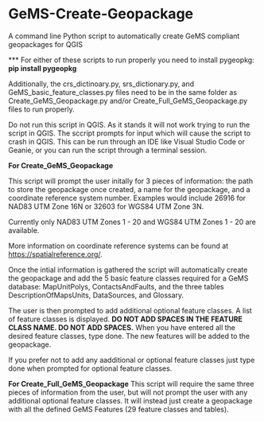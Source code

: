 # GeMS-Create-Geopackage
A command line Python script to automatically create GeMS compliant geopackages for QGIS

*** For either of these scripts to run properly you need to install pygeopkg:
<b>pip install pygeopkg</b>

Additionally, the crs_dictinoary.py, srs_dictionary.py, and GeMS_basic_feature_classes.py files need to be in the same folder as 
Create_GeMS_Geopackage.py and/or Create_Full_GeMS_Geopackage.py files to run properly. 

Do not run this script in QGIS. As it stands it will not work trying to run the script in QGIS. The sccript prompts for input which will cause the script 
to crash in QGIS. This can be run through an IDE like Visual Studio Code or Geanie, or you can run the script through a terminal session.

<b>For Create_GeMS_Geopackage</b>

This script will prompt the user initally for 3 pieces of information: the path to store the geopackage once created, a name for the geopackage, 
and a coordinate reference system number. Examples would include 26916 for NAD83 UTM Zone 16N or 32603 for WGS84 UTM Zone 3N.

Currently only NAD83 UTM Zones 1 - 20 and WGS84 UTM Zones 1 - 20 are available. 

More information on coordinate reference systems can be found at https://spatialreference.org/.

Once the intial information is gathered the script will automatically create the geopackage and add the 5 basic feature classes required for a 
GeMS database: MapUnitPolys, ContactsAndFaults, and the three tables DescriptionOfMapsUnits, DataSources, and Glossary.

The user is then prompted to add additional optional feature classes. A list of feature classes is displayed. <b>DO NOT ADD SPACES IN THE FEATURE CLASS NAME. 
DO NOT ADD SPACES.</b> When you have entered all the desired feature classes, type done. The new features will be added to the geopackage. 

If you prefer not to add any aadditional or optional feature classes just type done when prompted for optional feature classes.

<b>For Create_Full_GeMS_Geopackage</b>
This script will require the same three pieces of information from the user, but will not prompt the user with any additional
optional feature classes. It will instead just create a geopackage with all the defined GeMS Features (29 feature classes and tables). 
